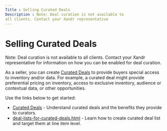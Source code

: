 ```yaml
---
Title : Selling Curated Deals
Description : Note: Deal curation is not available to
all clients. Contact your Xandr representative
---
```



# Selling Curated Deals





Note: Deal curation is not available to
all clients. Contact your Xandr representative
for information on how you can be enabled for deal curation.



As a seller, you can create
<a href="curated-deals.html" class="xref">Curated Deals</a> to provide
buyers special access to inventory and/or data. For example, a curated
deal might provide preferential pricing on inventory, access to
exclusive inventory, audience or contextual data, or other
opportunities.

Use the links below to get started:

- <a href="curated-deals.html" class="xref">Curated Deals</a> -
  Understand curated deals and the benefits they provide to curators.
- <a href="deal-lists-for-curated-deals.html"
  class="xref">deal-lists-for-curated-deals.html</a> - Learn how to
  create curated deal list and target them at line item level.




